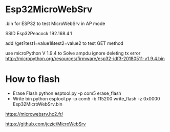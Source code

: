 # Esp32MicroWebSrv

.bin for ESP32 to test MicroWebSrv in AP mode 

SSID Esp32Peacock
192.168.4.1

add /get?test1=value1&test2=value2 to test GET method

use microPython V 1.9.4 to Solve ampdu ignore deleting tx error
http://micropython.org/resources/firmware/esp32-idf3-20180511-v1.9.4.bin

# How to flash
- Erase Flash
python esptool.py -p com5 erase_flash
- Write bin
python esptool.py -p com5 -b 115200 write_flash -z  0x0000 Esp32MicroWebSrv.bin


https://microwebsrv.hc2.fr/

https://github.com/jczic/MicroWebSrv

